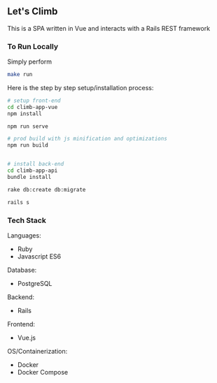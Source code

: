 ## Let's Climb
This is a SPA written in Vue and interacts with a Rails REST framework

### To Run Locally

Simply perform

``` bash
make run
```

Here is the step by step setup/installation process:
``` bash
# setup front-end
cd climb-app-vue
npm install

npm run serve

# prod build with js minification and optimizations
npm run build


# install back-end
cd climb-app-api
bundle install

rake db:create db:migrate

rails s
```

### Tech Stack

Languages:
- Ruby
- Javascript ES6

Database:
- PostgreSQL

Backend:
- Rails

Frontend:
- Vue.js

OS/Containerization:
- Docker
- Docker Compose
